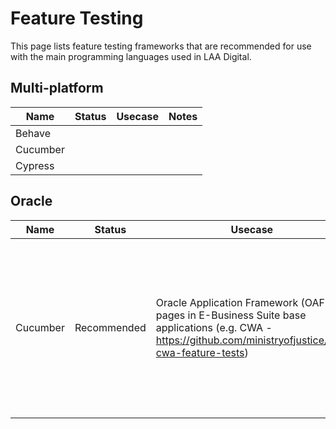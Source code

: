 # Feature Testing

This page lists feature testing frameworks that are recommended for use with the main programming languages used in LAA Digital.

## Multi-platform

| Name | Status | Usecase  | Notes  |
|---|---|---|---|
| Behave |  |  |  |
| Cucumber |  |  |  |
| Cypress |  |  |  |

## Oracle

| Name | Status | Usecase  | Notes  |
|---|---|---|---|
| Cucumber | Recommended | Oracle Application Framework (OAF) pages in E-Business Suite base applications (e.g. CWA - https://github.com/ministryofjustice/laa-cwa-feature-tests) | The use of Cucumber at the moment in the LAA does not cover testing Oracle Forms components in E-Business Suite. |
